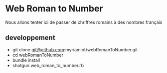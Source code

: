 # Web Roman to Number

Nous allons tenter ici de passer de chriffres romains à des nombres français

## developpement

* git clone git@github.com:myriamiot/webRomanToNumber.git
* cd webRomanToNumber
* bundle install
* shotgun web_roman_to_number.rb
